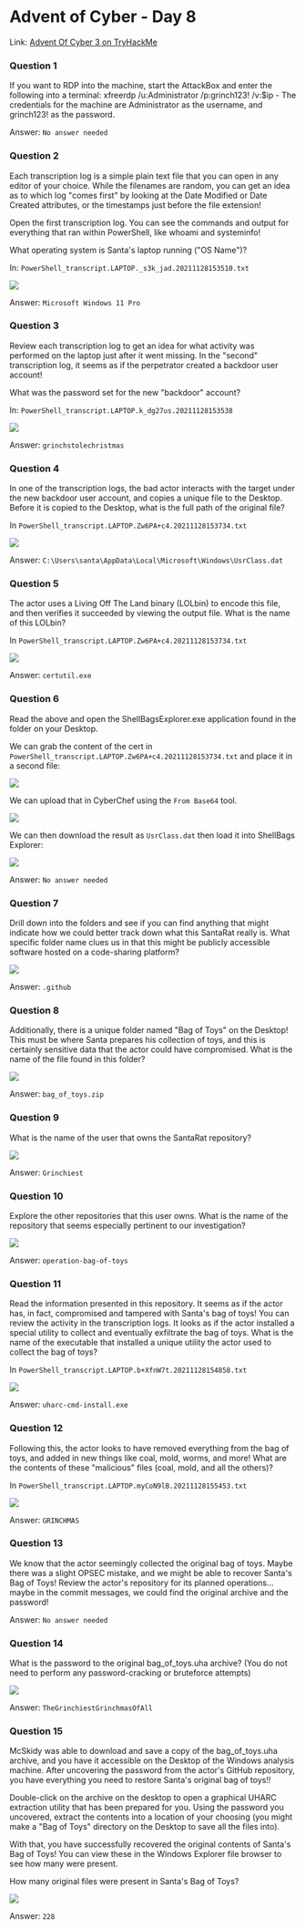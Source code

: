 # Advent of Cyber - Day 8

Link: [Advent Of Cyber 3 on TryHackMe](https://tryhackme.com/room/adventofcyber3)

### Question 1

If you want to RDP into the machine, start the AttackBox and enter the following into a terminal: xfreerdp /u:Administrator /p:grinch123! /v:$ip - The credentials for the machine are Administrator as the username, and grinch123! as the password.

Answer: `No answer needed`

### Question 2

Each transcription log is a simple plain text file that you can open in any editor of your choice. While the filenames are random, you can get an idea as to which log "comes first" by looking at the Date Modified or Date Created attributes, or the timestamps just before the file extension!

Open the first transcription log. You can see the commands and output for everything that ran within PowerShell, like whoami and systeminfo!

What operating system is Santa's laptop running ("OS Name")?

In: `PowerShell_transcript.LAPTOP._s3k_jad.20211128153510.txt`

![](https://github.com/AtomicNicos/knowledge-base/blob/main/writeup_resources/aoc3/day8/2.png?raw=true)

Answer: `Microsoft Windows 11 Pro`

### Question 3

Review each transcription log to get an idea for what activity was performed on the laptop just after it went missing. In the "second" transcription log, it seems as if the perpetrator created a backdoor user account!

What was the password set for the new "backdoor" account?

In: `PowerShell_transcript.LAPTOP.k_dg27us.20211128153538`

![](https://github.com/AtomicNicos/knowledge-base/blob/main/writeup_resources/aoc3/day8/3.png?raw=true)

Answer: `grinchstolechristmas`

### Question 4

In one of the transcription logs,  the bad actor interacts with the target under the new backdoor user account, and copies a unique file to the Desktop. Before it is copied to the Desktop, what is the full path of the original file? 

In `PowerShell_transcript.LAPTOP.Zw6PA+c4.20211128153734.txt`

![](https://github.com/AtomicNicos/knowledge-base/blob/main/writeup_resources/aoc3/day8/4.png?raw=true)

Answer: `C:\Users\santa\AppData\Local\Microsoft\Windows\UsrClass.dat`

### Question 5

The actor uses a Living Off The Land binary (LOLbin) to encode this file, and then verifies it succeeded by viewing the output file. What is the name of this LOLbin?

In `PowerShell_transcript.LAPTOP.Zw6PA+c4.20211128153734.txt`

![](https://github.com/AtomicNicos/knowledge-base/blob/main/writeup_resources/aoc3/day8/5.png?raw=true)

Answer: `certutil.exe`

### Question 6

Read the above and open the ShellBagsExplorer.exe application found in the folder on your Desktop.

We can grab the content of the cert in `PowerShell_transcript.LAPTOP.Zw6PA+c4.20211128153734.txt` and place it in a second file:

![](https://github.com/AtomicNicos/knowledge-base/blob/main/writeup_resources/aoc3/day8/6.1.png?raw=true)

We can upload that in CyberChef using the `From Base64` tool.

![](https://github.com/AtomicNicos/knowledge-base/blob/main/writeup_resources/aoc3/day8/6.2.png?raw=true)

We can then download the result as `UsrClass.dat` then load it into ShellBags Explorer:

![](https://github.com/AtomicNicos/knowledge-base/blob/main/writeup_resources/aoc3/day8/6.3.png?raw=true)

Answer: `No answer needed`

### Question 7

Drill down into the folders and see if you can find anything that might indicate how we could better track down what this SantaRat really is. What specific folder name clues us in that this might be publicly accessible software hosted on a code-sharing platform?

![](https://github.com/AtomicNicos/knowledge-base/blob/main/writeup_resources/aoc3/day8/7.png?raw=true)

Answer: `.github`

### Question 8

Additionally, there is a unique folder named "Bag of Toys" on the Desktop! This must be where Santa prepares his collection of toys, and this is certainly sensitive data that the actor could have compromised. What is the name of the file found in this folder? 

![](https://github.com/AtomicNicos/knowledge-base/blob/main/writeup_resources/aoc3/day8/8.png?raw=true)

Answer: `bag_of_toys.zip`

### Question 9

What is the name of the user that owns the SantaRat repository?

![](https://github.com/AtomicNicos/knowledge-base/blob/main/writeup_resources/aoc3/day8/9.png?raw=true)

Answer: `Grinchiest`

### Question 10

Explore the other repositories that this user owns. What is the name of the repository that seems especially pertinent to our investigation?

![](https://github.com/AtomicNicos/knowledge-base/blob/main/writeup_resources/aoc3/day8/10.png?raw=true)

Answer: `operation-bag-of-toys`

### Question 11

Read the information presented in this repository. It seems as if the actor has, in fact, compromised and tampered with Santa's bag of toys! You can review the activity in the transcription logs. It looks as if the actor installed a special utility to collect and eventually exfiltrate the bag of toys. What is the name of the executable that installed a unique utility the actor used to collect the bag of toys?

In `PowerShell_transcript.LAPTOP.b+XfnW7t.20211128154858.txt`

![](https://github.com/AtomicNicos/knowledge-base/blob/main/writeup_resources/aoc3/day8/11.png?raw=true)

Answer: `uharc-cmd-install.exe`

### Question 12

Following this, the actor looks to have removed everything from the bag of toys, and added in new things like coal, mold, worms, and more!  What are the contents of these "malicious" files (coal, mold, and all the others)?

In `PowerShell_transcript.LAPTOP.myCoN9lB.20211128155453.txt`

![](https://github.com/AtomicNicos/knowledge-base/blob/main/writeup_resources/aoc3/day8/12.png?raw=true)

Answer: `GRINCHMAS`

### Question 13

We know that the actor seemingly collected the original bag of toys. Maybe there was a slight OPSEC mistake, and we might be able to recover Santa's Bag of Toys! Review the actor's repository for its planned operations... maybe in the commit messages, we could find the original archive and the password!

Answer: `No answer needed`

### Question 14

What is the password to the original bag_of_toys.uha archive? (You do not need to perform any password-cracking or bruteforce attempts)

![](https://github.com/AtomicNicos/knowledge-base/blob/main/writeup_resources/aoc3/day8/14.png?raw=true)

Answer: `TheGrinchiestGrinchmasOfAll`

### Question 15

McSkidy was able to download and save a copy of the bag_of_toys.uha archive, and you have it accessible on the Desktop of the Windows analysis machine. After uncovering the password from the actor's GitHub repository, you have everything you need to restore Santa's original bag of toys!! 

Double-click on the archive on the desktop to open a graphical UHARC extraction utility that has been prepared for you. Using the password you uncovered, extract the contents into a location of your choosing (you might make a "Bag of Toys" directory on the Desktop to save all the files into).

With that, you have successfully recovered the original contents of Santa's Bag of Toys! You can view these in the Windows Explorer file browser to see how many were present.

How many original files were present in Santa's Bag of Toys?

![](https://github.com/AtomicNicos/knowledge-base/blob/main/writeup_resources/aoc3/day8/15.png?raw=true)

Answer: `228`
